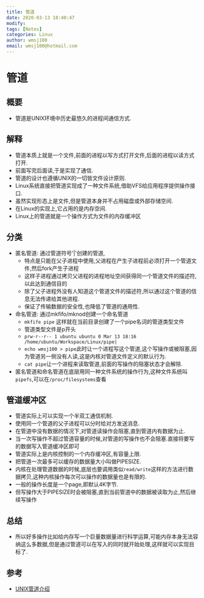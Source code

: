 ```yaml
---
title: 管道
date: 2020-03-13 18:40:47
modify: 
tags: [Notes]
categories: Linux
author: wmsj100
email: wmsj100@hotmail.com
---
```


# 管道

## 概要

- 管道是UNIX环境中历史最悠久的进程间通信方式.

## 解释

- 管道本质上就是一个文件,前面的进程以写方式打开文件,后面的进程以读方式打开.
- 前面写完后面读,于是实现了通信.
- 管道的设计也遵循UNIX的一切皆文件设计原则.
- Linux系统直接把管道实现成了一种文件系统,借助VFS给应用程序提供操作接口.
- 虽然实现形态上是文件,但是管道本身并不占用磁盘或外部存储空间.
- 在Linux的实现上,它占用的是内存空间.
- Linux上的管道就是一个操作方式为文件的内存缓冲区

## 分类

- 匿名管道: 通过管道符号'|'创建的管道,
	- 特点是只能在父子进程中使用,父进程在产生子进程前必须打开一个管道文件,然后fork产生子进程
	- 这样子进程通过拷贝父进程的进程地址空间获得同一个管道文件的描述符,以此达到通信目的
	- 除了父子进程外没有人知道这个管道文件的描述符,所以通过这个管道的信息无法传递给其他进程.
	- 保证了传输数据的安全性,也降低了管道的通用性.
- 命名管道: 通过mkfifo/mknod创建一个命名管道
	- `mkfife pipe` 这样就在当前目录创建了一个pipe名词的管道类型文件
	- 管道类型文件是p开头
	- `prw-r--r-- 1 ubuntu ubuntu 0 Mar 13 18:16 /home/ubuntu/Workspace/Linux/pipe|`
	- `echo wmsj100 > pipe`此时让一个进程写这个管道,这个写操作或被阻塞,因为管道另一侧没有人读,这是内核对管道文件定义的默认行为.
	- `cat pipe`让一个进程来读取管道,前面的写操作的阻塞状态才会解除.
- 匿名管道和命名管道在底层用同一种文件系统的操作行为,这种文件系统叫`pipefs`,可以在`/proc/filesystems`查看

## 管道缓冲区

- 管道实际上可以实现一个半双工通信机制.
- 使用同一个管道的父子进程可以分时给对方发送消息.
- 在管道中没有数据的情况下,对管道读操作会阻塞,直到管道内有数据为止.
- 当一次写操作不超过管道容量的时候,对管道的写操作也不会阻塞.直接将要写的数据写入管道缓冲区即可
- 管道实际上是内核控制的一个内存缓冲区,有容量上限.
- 把管道一次最多可以缓存的数据量大小叫做PIPESIZE.
- 内核在处理管道数据的时候,底层也要调用类似`read/write`这样的方法进行数据拷贝,这种内核操作每次可以操作的数据量也是有限的.
- 一般的操作长度是一个page,即默认4K字节.
- 但写操作大于PIPESIZE时会被阻塞,直到当前管道中的数据被读取为止,然后继续写操作

## 总结

- 所以好多操作比如给内存写一个巨量数据量进行科学运算,可能内存本身无法容纳这么多数据,但是通过管道可以在写入的同时就开始处理,这样就可以实现目标了.

## 参考

- [UNIX管道介绍](https://www.jianshu.com/p/b3c62923f808)
